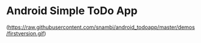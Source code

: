 Android Simple ToDo App
========================


(https://raw.githubusercontent.com/snambi/android_todoapp/master/demos/firstversion.gif)
